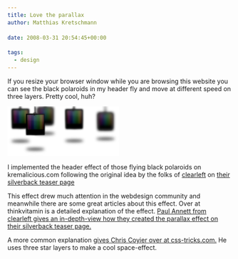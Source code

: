 ```yaml
---
title: Love the parallax
author: Matthias Kretschmann

date: 2008-03-31 20:54:45+00:00

tags:
  - design
---
```


If you resize your browser window while you are browsing this website you can see the black polaroids in my header fly and move at different speed on three layers. Pretty cool, huh?

![parallax](./parallax.png)

I implemented the header effect of those flying black polaroids on kremalicious.com following the original idea by the folks of [clearleft](http://clearleft.com/) on [their silverback teaser page](http://www.silverbackapp.com/)

This effect drew much attention in the webdesign community and meanwhile there are some great articles about this effect. Over at thinkvitamin is a detailed explanation of the effect. [Paul Annett from clearleft gives an in-depth-view how they created the parallax effect on their silverback teaser page.](http://www.thinkvitamin.com/features/design/how-to-recreate-silverbacks-parallax/trackback/)

A more common explanation [gives Chris Coyier over at css-tricks.com.](http://css-tricks.com/3d-parralax-background-effect/trackback) He uses three star layers to make a cool space-effect.
